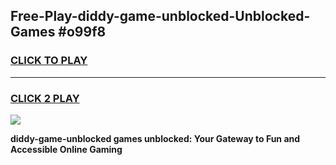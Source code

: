 
## Free-Play-diddy-game-unblocked-Unblocked-Games #o99f8
<h3>
<a href="https://news.freeplayer.one?title=diddy-game-unblocked&ref=8M">CLICK TO PLAY</a></h3>
<hr>

<h3>
<a href="https://news.freeplayer.one?title=diddy-game-unblocked&ref=8M">CLICK 2 PLAY</a>
  
</h3>

<a href="https://news.freeplayer.one?title=diddy-game-unblocked&ref=8M"><img src="https://clearcache.store/games.png"></a>


**diddy-game-unblocked games unblocked: Your Gateway to Fun and Accessible Online Gaming**
